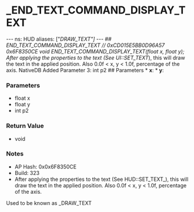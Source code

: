 # _END_TEXT_COMMAND_DISPLAY_TEXT

--- ns: HUD aliases: ["_DRAW_TEXT"] --- ## END_TEXT_COMMAND_DISPLAY_TEXT  // 0xCD015E5BB0D96A57 0x6F8350CE void END_TEXT_COMMAND_DISPLAY_TEXT(float x, float y);  After applying the properties to the text (See UI::SET_TEXT_), this will draw the text in the applied position. Also 0.0f < x, y < 1.0f, percentage of the axis.  NativeDB Added Parameter 3: int p2  ## Parameters * **x**: * **y**:

### Parameters
* float x
* float y
* int p2

### Return Value
* void

### Notes
* AP Hash: 0x0x6F8350CE
* Build: 323
* After applying the properties to the text (See HUD::SET_TEXT_), this will draw the text in the applied position. Also 0.0f < x, y < 1.0f, percentage of the axis.

Used to be known as _DRAW_TEXT

